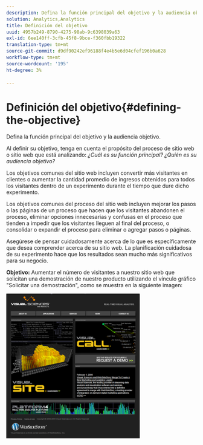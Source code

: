 ```yaml
---
description: Defina la función principal del objetivo y la audiencia objetivo.
solution: Analytics,Analytics
title: Definición del objetivo
uuid: 4957b249-8790-4275-98ab-9c6398039a63
exl-id: 6ee140ff-3cfb-45f8-9bce-f360fbb19322
translation-type: tm+mt
source-git-commit: d9df90242ef96188f4e4b5e6d04cfef196b0a628
workflow-type: tm+mt
source-wordcount: '195'
ht-degree: 3%

---
```


# Definición del objetivo{#defining-the-objective}

Defina la función principal del objetivo y la audiencia objetivo.

Al definir su objetivo, tenga en cuenta el propósito del proceso de sitio web o sitio web que está analizando: *¿Cuál es su función principal? ¿Quién es su audiencia objetivo?*

Los objetivos comunes del sitio web incluyen convertir más visitantes en clientes o aumentar la cantidad promedio de ingresos obtenidos para todos los visitantes dentro de un experimento durante el tiempo que dure dicho experimento.

Los objetivos comunes del proceso del sitio web incluyen mejorar los pasos o las páginas de un proceso que hacen que los visitantes abandonen el proceso, eliminar opciones innecesarias y confusas en el proceso que tienden a impedir que los visitantes lleguen al final del proceso, o consolidar o expandir el proceso para eliminar o agregar pasos o páginas.

Asegúrese de pensar cuidadosamente acerca de lo que es específicamente que desea comprender acerca de su sitio web. La planificación cuidadosa de su experimento hace que los resultados sean mucho más significativos para su negocio.

**Objetivo:** Aumentar el número de visitantes a nuestro sitio web que solicitan una demostración de nuestro producto utilizando el vínculo gráfico &quot;Solicitar una demostración&quot;, como se muestra en la siguiente imagen:

![](assets/ControlPage.png)

